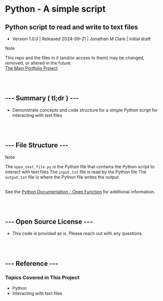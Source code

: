 # Python - A simple script

## Python script to read and write to text files
- Version 1.0.0 | Released 2024-09-21 | Jonathan M Clark | Initial draft


> [!NOTE]
> This repo and the files in it (and/or access to them) may be changed, removed, or altered in the future.
> <br>[The Main Portfolio Project](https://jonathanmclark.com/workspace)



<br><br>
## --- Summary ( tl;dr ) ---
- Demonstrate concepts and code structure for a simple Python script for interacting with text files




<br><br>
## --- File Structure ---
> [!NOTE]
> The ```open_text_file.py``` is the Python file that contains the Python script to interact with text files
> The ```input.txt``` file is read by the Python file
> The ```output.txt``` file is where the Python file writes the output

<br>See the [Python Documentation - Open Function](https://docs.python.org/3/library/functions.html#open) for additional information.



<br><br>
## --- Open Source License ---
- This code is provided as is. Please reach out with any questions.



<br><br>
## --- Reference ---
### Topics Covered in This Project
- Python
- Interacting with text files


